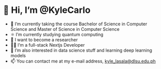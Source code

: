 # 👋 Hi, I’m @KyleCarlo
- 👀 I’m currently taking the course Bachelor of Science in Computer Science and Master of Science in Computer Science
- ⚛️ I’m currently studying quantum computing
- 🔬 I want to become a researcher
- 🧑‍💻 I’m a full-stack Nextjs Developer
- 🌱 I’m also interested in data science stuff and learning deep learning models
- 📫 You can contact me at my e-mail address, kyle_lasala@dlsu.edu.ph

<!---
KyleCarlo/KyleCarlo is a ✨ special ✨ repository because its `README.md` (this file) appears on your GitHub profile.
You can click the Preview link to take a look at your changes.
--->
